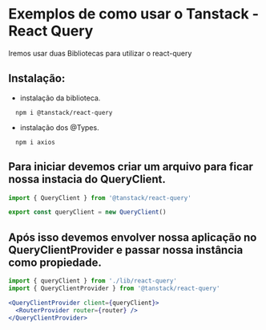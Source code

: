 # Exemplos de como usar o Tanstack - React Query

Iremos usar duas Bibliotecas para utilizar o react-query

## Instalação:
- instalação da biblioteca.
```
  npm i @tanstack/react-query
```
- instalação dos @Types.
```
  npm i axios
```

## Para iniciar devemos criar um arquivo para ficar nossa instacia do QueryClient.

```ts
import { QueryClient } from '@tanstack/react-query'

export const queryClient = new QueryClient()

```
## Após isso devemos envolver nossa aplicação no QueryClientProvider e passar nossa instância como propiedade.
```jsx
import { queryClient } from './lib/react-query'
import { QueryClientProvider } from '@tanstack/react-query'

<QueryClientProvider client={queryClient}>
  <RouterProvider router={router} />
</QueryClientProvider>
```
